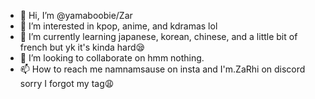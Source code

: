 - 👋 Hi, I’m @yamaboobie/Zar
- 👀 I’m interested in kpop, anime, and kdramas lol
- 🌱 I’m currently learning japanese, korean, chinese, and a little bit of french but yk it's kinda hard😪
- 💞️ I’m looking to collaborate on hmm nothing.
- 📫 How to reach me namnamsause on insta and I'm.ZaRhi on discord sorry I forgot my tag😩

<!---
yamaboobie/Zar is a ✨ special ✨ repository because its `README.md` (this file) appears on your GitHub profile.
You can click the Preview link to take a look at your changes.
--->
